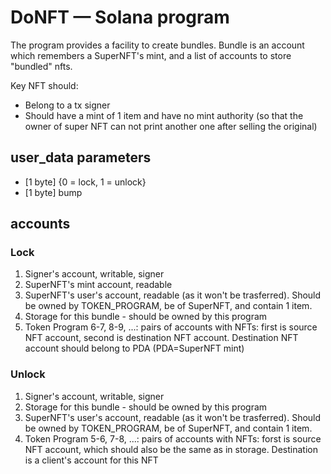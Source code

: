 # DoNFT &mdash; Solana program
The program provides a facility to create bundles.
Bundle is an account which remembers a SuperNFT's mint, and a list of accounts to store
"bundled" nfts.

Key NFT should:
- Belong to a tx signer
- Should have a mint of 1 item and have no mint authority (so that the owner of super NFT can not print another one after selling the original)

## user\_data parameters
- [1 byte] {0 = lock, 1 = unlock}
- [1 byte] bump

## accounts
### Lock
1. Signer's account, writable, signer
2. SuperNFT's mint account, readable
3. SuperNFT's user's account, readable (as it won't be trasferred). Should be owned by TOKEN\_PROGRAM, be of SuperNFT, and contain 1 item.
4. Storage for this bundle - should be owned by this program
5. Token Program
6-7, 8-9, ...: pairs of accounts with NFTs: first is source NFT account, second is destination NFT account. Destination NFT account should belong to PDA (PDA=SuperNFT mint)

### Unlock
1. Signer's account, writable, signer
2. Storage for this bundle - should be owned by this program
3. SuperNFT's user's account, readable (as it won't be trasferred). Should be owned by TOKEN\_PROGRAM, be of SuperNFT, and contain 1 item.
4. Token Program
5-6, 7-8, ...: pairs of accounts with NFTs: forst is source NFT account, which should also be the same as in storage. Destination is a client's account for this NFT
